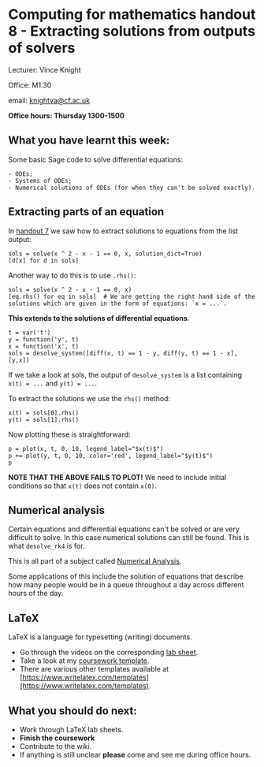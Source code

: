 # Computing for mathematics handout 8 - Extracting solutions from outputs of solvers
Lecturer: Vince Knight

Office: M1.30

email: knightva@cf.ac.uk

**Office hours: Thursday 1300-1500**

## What you have learnt this week:

Some basic Sage code to solve differential equations:

    - ODEs;
    - Systems of ODEs;
    - Numerical solutions of ODEs (for when they can't be solved exactly).

## Extracting parts of an equation

In [handout 7](http://drvinceknight.github.io/Computing_for_mathematics/Handouts/handout07.html) we saw how to extract solutions to equations from the list output:

    sols = solve(x ^ 2 - x - 1 == 0, x, solution_dict=True)
    [d[x] for d in sols]

Another way to do this is to use `.rhs()`:

    sols = solve(x ^ 2 - x - 1 == 0, x)
    [eq.rhs() for eq in sols]  # We are getting the right hand side of the solutions which are given in the form of equations: `x = ...`.

**This extends to the solutions of differential equations**.

    t = var('t')
    y = function('y', t)
    x = function('x', t)
    sols = desolve_system([diff(x, t) == 1 - y, diff(y, t) == 1 - x], [y,x])

If we take a look at sols, the output of `desolve_system` is a list containing `x(t) = ...`  and `y(t) = ...`.

To extract the solutions we use the `rhs()` method:

    x(t) = sols[0].rhs()
    y(t) = sols[1].rhs()

Now plotting these is straightforward:

    p = plot(x, t, 0, 10, legend_label="$x(t)$")
    p += plot(y, t, 0, 10, color='red', legend_label="$y(t)$")
    p

**NOTE THAT THE ABOVE FAILS TO PLOT!** We need to include initial conditions so that `x(t)` does not contain `x(0)`.

## Numerical analysis

Certain equations and differential equations can't be solved or are very difficult to solve. In this case numerical solutions can still be found. This is what `desolve_rk4` is for.

This is all part of a subject called [Numerical Analysis](http://en.wikipedia.org/wiki/Numerical_analysis).

Some applications of this include the solution of equations that describe how many people would be in a queue throughout a day across different hours of the day.

## LaTeX

LaTeX is a language for typesetting (writing) documents.

- Go through the videos on the corresponding [lab sheet](http://drvinceknight.github.io/Computing_for_mathematics/LabSheets/Week_10.html).
- Take a look at my [coursework template](http://goo.gl/huzjyq).
- There are various other templates available at [https://www.writelatex.com/templates](https://www.writelatex.com/templates).

## What you should do next:

- Work through LaTeX lab sheets.
- **Finish the coursework**
- Contribute to the wiki.
- If anything is still unclear **please** come and see me during office hours.
